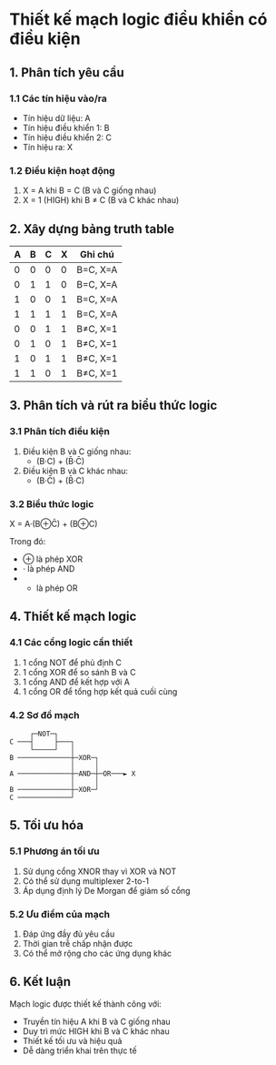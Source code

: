 # Thiết kế mạch logic điều khiển có điều kiện

## 1. Phân tích yêu cầu

### 1.1 Các tín hiệu vào/ra
- Tín hiệu dữ liệu: A
- Tín hiệu điều khiển 1: B
- Tín hiệu điều khiển 2: C
- Tín hiệu ra: X

### 1.2 Điều kiện hoạt động
1. X = A khi B = C (B và C giống nhau)
2. X = 1 (HIGH) khi B ≠ C (B và C khác nhau)

## 2. Xây dựng bảng truth table

| A | B | C | X | Ghi chú |
|---|---|---|---|---------|
| 0 | 0 | 0 | 0 | B=C, X=A |
| 0 | 1 | 1 | 0 | B=C, X=A |
| 1 | 0 | 0 | 1 | B=C, X=A |
| 1 | 1 | 1 | 1 | B=C, X=A |
| 0 | 0 | 1 | 1 | B≠C, X=1 |
| 0 | 1 | 0 | 1 | B≠C, X=1 |
| 1 | 0 | 1 | 1 | B≠C, X=1 |
| 1 | 1 | 0 | 1 | B≠C, X=1 |

## 3. Phân tích và rút ra biểu thức logic

### 3.1 Phân tích điều kiện
1. Điều kiện B và C giống nhau:
   - (B·C) + (B̄·C̄)
2. Điều kiện B và C khác nhau:
   - (B·C̄) + (B̄·C)

### 3.2 Biểu thức logic
X = A·(B⊕C̄) + (B⊕C)

Trong đó:
- ⊕ là phép XOR
- · là phép AND
- + là phép OR

## 4. Thiết kế mạch logic

### 4.1 Các cổng logic cần thiết
1. 1 cổng NOT để phủ định C
2. 1 cổng XOR để so sánh B và C
3. 1 cổng AND để kết hợp với A
4. 1 cổng OR để tổng hợp kết quả cuối cùng

### 4.2 Sơ đồ mạch
```
     ┌─NOT─┐
C ───┤     ├───┐
     └─────┘   │
B ─────────────┼─XOR─┐
               │     │
A ─────────────┼─AND─┼─OR───► X
               │     │
B ─────────────┼─XOR─┘
C ─────────────┘
```

## 5. Tối ưu hóa

### 5.1 Phương án tối ưu
1. Sử dụng cổng XNOR thay vì XOR và NOT
2. Có thể sử dụng multiplexer 2-to-1
3. Áp dụng định lý De Morgan để giảm số cổng

### 5.2 Ưu điểm của mạch
1. Đáp ứng đầy đủ yêu cầu
2. Thời gian trễ chấp nhận được
3. Có thể mở rộng cho các ứng dụng khác

## 6. Kết luận

Mạch logic được thiết kế thành công với:
- Truyền tín hiệu A khi B và C giống nhau
- Duy trì mức HIGH khi B và C khác nhau
- Thiết kế tối ưu và hiệu quả
- Dễ dàng triển khai trên thực tế